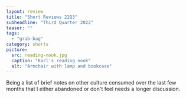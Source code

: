 ```yaml
---
layout: review
title: "Short Reviews 22Q3"
subheadline: "Third Quarter 2022"
teaser: ""
tags:
  - "grab-bag"
category: shorts
picture:
  src: reading-nook.jpg
  caption: "Karl's reading nook"
  alt: "Armchair with lamp and bookcase"
---
```


Being a list of brief notes on other culture consumed over the last few months that I either abandoned or don't feel needs a longer discussion.
 

